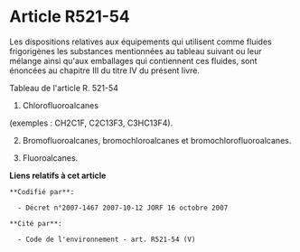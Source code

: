 # Article R521-54

Les dispositions relatives aux équipements qui utilisent comme fluides frigorigènes les substances mentionnées au tableau
suivant ou leur mélange ainsi qu'aux emballages qui contiennent ces fluides, sont énoncées au chapitre III du titre IV du
présent livre.

Tableau de l'article R. 521-54

1. Chlorofluoroalcanes 

(exemples : CH2C1F, C2C13F3, C3HC13F4). 

2. Bromofluoroalcanes, bromochloroalcanes et bromochlorofluoroalcanes. 

3. Fluoroalcanes.

**Liens relatifs à cet article**

	**Codifié par**:

	  - Décret n°2007-1467 2007-10-12 JORF 16 octobre 2007

	**Cité par**:

	  - Code de l'environnement - art. R521-54 (V)
